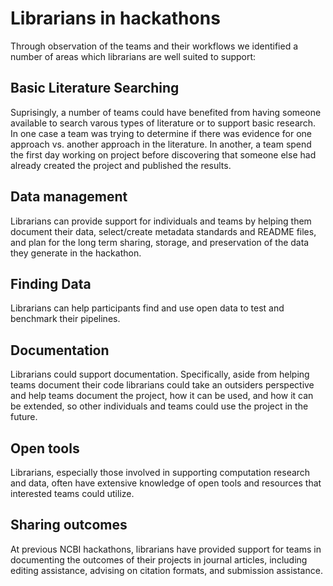 # Librarians in hackathons
Through observation of the teams and their workflows we identified a number of areas which librarians are well suited to support:

## Basic Literature Searching
Suprisingly, a number of teams could have benefited from having someone available to search varous types of literature or to support basic research. In one case a team was trying to determine if there was evidence for one approach vs. another approach in the literature. In another, a team spend the first day working on project before discovering that someone else had already created the project and published the results.

## Data management
Librarians can provide support for individuals and teams by helping them document their data, select/create metadata standards and README files, and plan for the long term sharing, storage, and preservation of the data they generate in the hackathon.

## Finding Data 
Librarians can help participants find and use open data to test and benchmark their pipelines. 

## Documentation
Librarians could support documentation. Specifically, aside from helping teams document their code librarians could take an outsiders perspective and help teams document the project, how it can be used, and how it can be extended, so other individuals and teams could use the project in the future. 

## Open tools
Librarians, especially those involved in supporting computation research and data, often have extensive knowledge of open tools and resources that interested teams could utilize. 

## Sharing outcomes 
At previous NCBI hackathons, librarians have provided support for teams in documenting the outcomes of their projects in journal articles, including editing assistance, advising on citation formats, and submission assistance.
